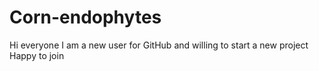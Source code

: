 # Corn-endophytes
Hi everyone
I am a new user for GitHub and willing to start a new project
Happy to join

